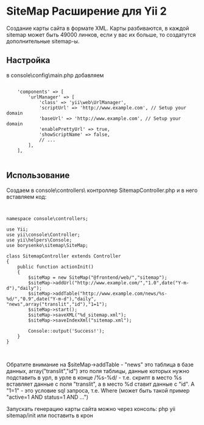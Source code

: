 <h1>SiteMap Расширение для Yii 2</h1>
Создание карты сайта в формате XML.
Карты разбиваются, в каждой sitemap может быть 49000 линков, если у вас их больше, то создатутся дополнительные sitemap-ы.
<h2>Настройка</h2>
в console\config\main.php добавляем
<pre>
<code>
    'components' => [
        'urlManager' => [
            'class' => 'yii\web\UrlManager',
            'scriptUrl' => 'http://www.example.com', // Setup your domain
            'baseUrl' => 'http://www.example.com', // Setup your domain
            'enablePrettyUrl' => true,
            'showScriptName' => false,
            // ...
        ],
    ],
</code>
</pre>

<h2>Использование</h2>

Создаем в console\controllers\  контроллер SitemapController.php и в него вставляем код:
<pre>
<code>

namespace console\controllers;

use Yii;
use yii\console\Controller;
use yii\helpers\Console;
use borysenko\sitemap\SiteMap;

class SitemapController extends Controller
{
    public function actionInit()
    {
        $siteMap = new SiteMap("@frontend/web/","sitemap");
        $siteMap->addUrl("http://www.example.com/","1.0",date("Y-m-d"),"daily");
        $siteMap->addTable("http://www.example.com/news/%s-%d/","0.9",date("Y-m-d"),"daily", "news",array("translit","id"),"1=1");
        $siteMap->start();
        $siteMap->saveXML("%d_sitemap.xml");
        $siteMap->saveIndexXml("sitemap.xml");

        Console::output('Success!');
    }
}

</code>
</pre>
Обратите внимание на $siteMap->addTable   - "news" это таблица в базе данных, array("translit","id") это поля таблицы, данные которых нужно подставить в урл, в урле в конце /%s-%d/ - т.е. скрипт в место %s вставляет данные с поля "translit", а в место %d ставит данные с "id". А "1=1" - это условие sql запроса, т.е. Where (может быть такой пример "active=1 AND status=1 AND ...") 

Запускать генерацию карты сайта можно через консоль: php yii sitemap/init
или поставить в крон
